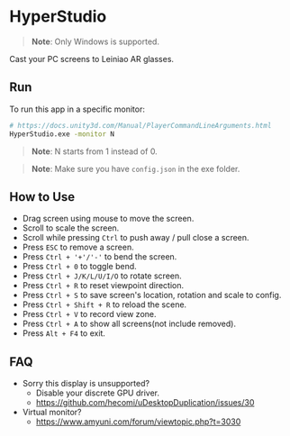 # HyperStudio

> **Note**: Only Windows is supported.

Cast your PC screens to Leiniao AR glasses.

## Run

To run this app in a specific monitor:

```bash
# https://docs.unity3d.com/Manual/PlayerCommandLineArguments.html
HyperStudio.exe -monitor N
```

> **Note**: N starts from 1 instead of 0.

> **Note**: Make sure you have `config.json` in the exe folder.

## How to Use

- Drag screen using mouse to move the screen.
- Scroll to scale the screen.
- Scroll while pressing `Ctrl` to push away / pull close a screen.
- Press `ESC` to remove a screen.
- Press `Ctrl + '+'/'-'` to bend the screen.
- Press `Ctrl + 0` to toggle bend.
- Press `Ctrl + J/K/L/U/I/O` to rotate screen.
- Press `Ctrl + R` to reset viewpoint direction.
- Press `Ctrl + S` to save screen's location, rotation and scale to config.
- Press `Ctrl + Shift + R` to reload the scene.
- Press `Ctrl + V` to record view zone.
- Press `Ctrl + A` to show all screens(not include removed).
- Press `Alt + F4` to exit.

## FAQ

- Sorry this display is unsupported?
  - Disable your discrete GPU driver.
  - https://github.com/hecomi/uDesktopDuplication/issues/30
- Virtual monitor?
  - https://www.amyuni.com/forum/viewtopic.php?t=3030
